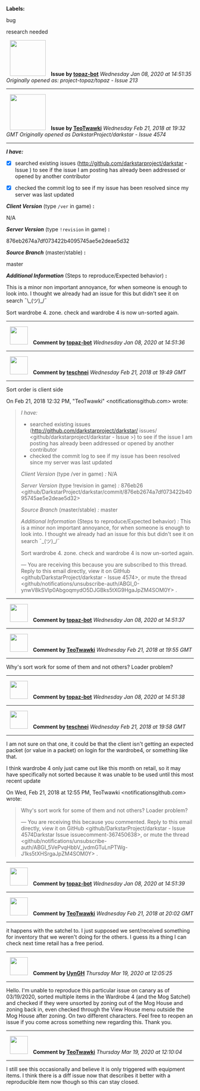 **Labels:**

bug

research needed



<a href="https://github.com/topaz-bot"><img src="https://avatars3.githubusercontent.com/u/59651103?v=4" width="96" height="96" hspace="10"></img></a> **Issue by [topaz-bot](https://github.com/topaz-bot)**
_Wednesday Jan 08, 2020 at 14:51:35_
_Originally opened as: project-topaz/topaz - Issue 213_

----

<a href="https://github.com/TeoTwawki"><img src="https://avatars0.githubusercontent.com/u/6871475?v=4"  width="96" height="96" hspace="10"></img></a> **Issue by [TeoTwawki](https://github.com/TeoTwawki)**
_Wednesday Feb 21, 2018 at 19:32 GMT_
_Originally opened as DarkstarProject/darkstar - Issue 4574_

----

<!-- place 'x' mark between square [] brackets to checkmark box -->

**_I have:_**

- [x] searched existing issues (http://github.com/darkstarproject/darkstar - Issue ) to see if the issue I am posting has already been addressed or opened by another contributor
- [x] checked the commit log to see if my issue has been resolved since my server was last updated


<!-- Issues will be closed without being looked into if the following information is missing (unless its not applicable). -->

**_Client Version_** (type `/ver` in game) **:** 
N/A

**_Server Version_** (type `!revision` in game) **:** 
876eb2674a7df073422b4095745ae5e2deae5d32

**_Source Branch_** (master/stable) **:** 
master

**_Additional Information_** (Steps to reproduce/Expected behavior) **:** 
This is a minor non important annoyance, for when someone is enough to look into. I thought we already had an issue for this but didn't see it on search ¯\\\_\(ツ)\_/¯

Sort wardrobe 4. zone. check and wardrobe 4 is now un-sorted again.




----
<a href="https://github.com/topaz-bot"><img src="https://avatars3.githubusercontent.com/u/59651103?v=4" width="48" height="48" hspace="10"></img></a> **Comment by [topaz-bot](https://github.com/topaz-bot)**
_Wednesday Jan 08, 2020 at 14:51:36_

----

<a href="https://github.com/teschnei"><img src="https://avatars3.githubusercontent.com/u/1149183?v=4"  width="48" height="48" hspace="10"></img></a> **Comment by [teschnei](https://github.com/teschnei)**
_Wednesday Feb 21, 2018 at 19:49 GMT_

----

Sort order is client side

On Feb 21, 2018 12:32 PM, "TeoTwawki" <notificationsgithub.com> wrote:

> *I have:*
>
>    - searched existing issues (http://github.com/darkstarproject/darkstar/
>    issues/ <github/darkstarproject/darkstar - Issue >) to see
>    if the issue I am posting has already been addressed or opened by another
>    contributor
>    - checked the commit log to see if my issue has been resolved since my
>    server was last updated
>
> *Client Version* (type /ver in game) *:*
> N/A
>
> *Server Version* (type !revision in game) *:*
> 876eb26
> <github/DarkstarProject/darkstar/commit/876eb2674a7df073422b4095745ae5e2deae5d32>
>
> *Source Branch* (master/stable) *:*
> master
>
> *Additional Information* (Steps to reproduce/Expected behavior) *:*
> This is a minor non important annoyance, for when someone is enough to
> look into. I thought we already had an issue for this but didn't see it on
> search ¯\_(ツ)_/¯
>
> Sort wardrobe 4. zone. check and wardrobe 4 is now un-sorted again.
>
> —
> You are receiving this because you are subscribed to this thread.
> Reply to this email directly, view it on GitHub
> <github/DarkstarProject/darkstar - Issue 4574>, or mute the
> thread
> <github/notifications/unsubscribe-auth/ABGI_0-ynwV8kSVlp0AbgoqmydO5DJGBks5tXG9HgaJpZM4SOM0Y>
> .
>




----
<a href="https://github.com/topaz-bot"><img src="https://avatars3.githubusercontent.com/u/59651103?v=4" width="48" height="48" hspace="10"></img></a> **Comment by [topaz-bot](https://github.com/topaz-bot)**
_Wednesday Jan 08, 2020 at 14:51:37_

----

<a href="https://github.com/TeoTwawki"><img src="https://avatars0.githubusercontent.com/u/6871475?v=4"  width="48" height="48" hspace="10"></img></a> **Comment by [TeoTwawki](https://github.com/TeoTwawki)**
_Wednesday Feb 21, 2018 at 19:55 GMT_

----

Why's sort work for some of them and not others? Loader problem?



----
<a href="https://github.com/topaz-bot"><img src="https://avatars3.githubusercontent.com/u/59651103?v=4" width="48" height="48" hspace="10"></img></a> **Comment by [topaz-bot](https://github.com/topaz-bot)**
_Wednesday Jan 08, 2020 at 14:51:38_

----

<a href="https://github.com/teschnei"><img src="https://avatars3.githubusercontent.com/u/1149183?v=4"  width="48" height="48" hspace="10"></img></a> **Comment by [teschnei](https://github.com/teschnei)**
_Wednesday Feb 21, 2018 at 19:58 GMT_

----

I am not sure on that one, it could be that the client isn't getting an
expected packet (or value in a packet) on login for the wardrobe4, or
something like that.

I think wardrobe 4 only just came out like this month on retail, so it may
have specifically not sorted because it was unable to be used until this
most recent update

On Wed, Feb 21, 2018 at 12:55 PM, TeoTwawki <notificationsgithub.com>
wrote:

> Why's sort work for some of them and not others? Loader problem?
>
> —
> You are receiving this because you commented.
> Reply to this email directly, view it on GitHub
> <github/DarkstarProject/darkstar - Issue 4574Darkstar Issue issuecomment-367450638>,
> or mute the thread
> <github/notifications/unsubscribe-auth/ABGI_5VePvqHbbV_jvdmGTuLnPTWg-J1ks5tXHSrgaJpZM4SOM0Y>
> .
>




----
<a href="https://github.com/topaz-bot"><img src="https://avatars3.githubusercontent.com/u/59651103?v=4" width="48" height="48" hspace="10"></img></a> **Comment by [topaz-bot](https://github.com/topaz-bot)**
_Wednesday Jan 08, 2020 at 14:51:39_

----

<a href="https://github.com/TeoTwawki"><img src="https://avatars0.githubusercontent.com/u/6871475?v=4"  width="48" height="48" hspace="10"></img></a> **Comment by [TeoTwawki](https://github.com/TeoTwawki)**
_Wednesday Feb 21, 2018 at 20:02 GMT_

----

it happens with the satchel to. I just supposed we sent/received something for inventory that we weren't doing for the others. I guess its a thing I can check next time retail has a free period.



----
<a href="https://github.com/UynGH"><img src="https://avatars2.githubusercontent.com/u/40763842?v=4" width="48" height="48" hspace="10"></img></a> **Comment by [UynGH](https://github.com/UynGH)**
_Thursday Mar 19, 2020 at 12:05:25_

----

Hello. I'm unable to reproduce this particular issue on canary as of 03/19/2020, sorted multiple items in the Wardrobe 4 (and the Mog Satchel) and checked if they were unsorted by zoning out of the Mog House and zoning back in, even checked through the View House menu outside the Mog House after zoning. On two different characters.  Feel free to reopen an issue if you come across something new regarding this. Thank you.


----
<a href="https://github.com/TeoTwawki"><img src="https://avatars0.githubusercontent.com/u/6871475?v=4" width="48" height="48" hspace="10"></img></a> **Comment by [TeoTwawki](https://github.com/TeoTwawki)**
_Thursday Mar 19, 2020 at 12:10:04_

----

I still see this occasionally and believe it is only triggered with equipment items. I think there is a diff issue now that describes it better with a reproducible item now though so this can stay closed.
